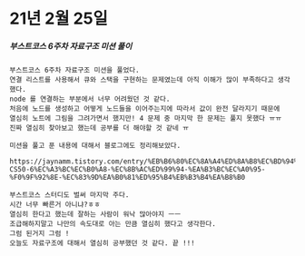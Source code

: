 # 21년 2월 25일

##### 부스트코스 6주차 자료구조 미션 풀이
    부스트코스 6주차 자료구조 미션을 풀었다.
    연결 리스트를 사용해서 큐와 스택을 구현하는 문제였는데 아직 이해가 많이 부족하다고 생각했다.
    node 를 연결하는 부분에서 너무 어려웠던 것 같다.
    처음에 노드를 생성하고 어떻게 노드들을 이어주는지에 따라서 값이 완전 달라지기 때문에
    열심히 노트에 그림을 그려가면서 했지만! 4 문제 중 마지막 한 문제는 풀지 못했다 ㅠㅠ
    진짜 열심히 찾아보고 했는데 공부를 더 해야할 것 같네 ㅠ
    
    미션을 풀고 푼 내용에 대해서 블로그에도 정리해보았다.
    
    https://jaynamm.tistory.com/entry/%EB%B6%80%EC%8A%A4%ED%8A%B8%EC%BD%94%EC%8A%A4-CS50-6%EC%A3%BC%EC%B0%A8-%EC%8B%AC%ED%99%94-%EA%B3%BC%EC%A0%95-%F0%9F%92%8E-%EC%83%9D%EA%B0%81%ED%95%B4%EB%B3%B4%EA%B8%B0
    
    부스트코스 스터디도 벌써 마지막 주다.
    시간 너무 빠른거 아니냐?ㅎㅎ
    열심히 한다고 했는데 잘하는 사람이 워낙 많아야지 ㅡㅡ
    조급해하지말고 나만의 속도대로 아는 만큼 열심히 했다고 생각한다.
    그럼 된거지 그럼 !
    오늘도 자료구조에 대해서 열심히 공부했던 것 같다. 끝 !!!
